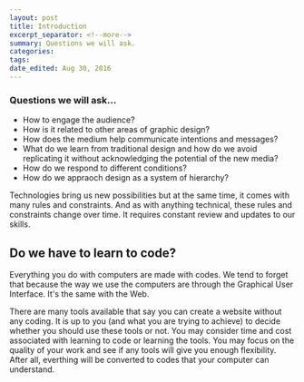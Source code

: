 ```yaml
---
layout: post	
title: Introduction
excerpt_separator: <!--more-->
summary: Questions we will ask.
categories:
tags:
date_edited: Aug 30, 2016
---
```





### Questions we will ask...
- How to engage the audience?
- How is it related to other areas of graphic design?
- How does the medium help communicate intentions and messages?
- What do we learn from traditional design and how do we avoid replicating it without acknowledging the potential of the new media?
- How do we respond to different conditions?
- How do we appraoch design as a system of hierarchy?


Technologies bring us new possibilities but at the same time, it comes with many rules and constraints. And as with anything technical, these rules and constraints change over time. It requires constant review and updates to our skills.




## Do we have to learn to code?
Everything you do with computers are made with codes. We tend to forget that because the way we use the computers are through the Graphical User Interface. It's the same with the Web. 

There are many tools available that say you can create a website without any coding. It is up to you (and what you are trying to achieve) to decide whether you should use these tools or not. You may consider time and cost associated with learning to code or learning the tools. You may focus on the quality of your work and see if any tools will give you enough flexibility. After all, everthing will be converted to codes that your computer can understand. 









